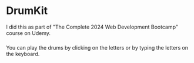 # DrumKit
I did this as part of "The Complete 2024 Web Development Bootcamp" course on Udemy.
###
You can play the drums by clicking on the letters or by typing the letters on the keyboard.
